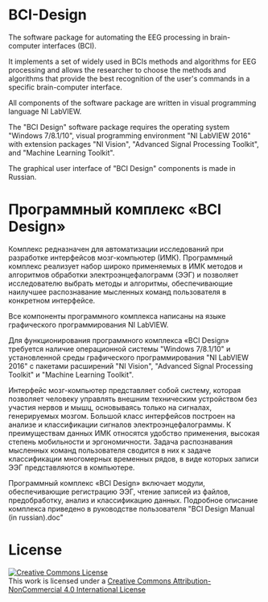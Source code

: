 # BCI-Design
The software package for automating the EEG processing in brain-computer interfaces (BCI).

It implements a set of widely used in BCIs methods and algorithms for EEG processing and allows the researcher to choose the methods and algorithms that provide the best recognition of the user's commands in a specific brain-computer interface. 

All components of the software package are written in visual programming language NI LabVIEW. 

The "BCI Design" software package requires the operating system "Windows 7/8.1/10", visual programming environment "NI LabVIEW 2016" with extension packages "NI Vision", "Advanced Signal Processing Toolkit", and "Machine Learning Toolkit".

The graphical user interface of "BCI Design" components is made in Russian.

# Программный комплекс «BCI Design» 
Комплекс редназначен для автоматизации исследований при разработке интерфейсов мозг-компьютер (ИМК). Программный комплекс реализует набор широко применяемых в ИМК методов и алгоритмов обработки электроэнцефалограмм (ЭЭГ) и позволяет исследователю выбрать методы и алгоритмы, обеспечивающие наилучшее распознавание мысленных команд пользователя в конкретном интерфейсе.

Все компоненты программного комплекса написаны на языке графического программирования NI LabVIEW.

Для функционирования программного комплекса «BCI Design» требуется наличие операционной системы "Windows 7/8.1/10" и установленной среды графического программирования "NI LabVIEW 2016" с пакетами расширений "NI Vision", "Advanced Signal Processing Toolkit" и "Machine Learning Toolkit".

Интерфейс мозг-компьютер представляет собой систему, которая позволяет человеку управлять внешним техническим устройством без участия нервов и мышц, основываясь только на сигналах, генерируемых мозгом. Большой класс интерфейсов построен на анализе и классификации сигналов электроэнцефалограммы. К преимуществам данных ИМК относятся удобство применения, высокая степень мобильности и эргономичности. Задача распознавания мысленных команд пользователя сводится в них к задаче классификации многомерных временных рядов, в виде которых записи ЭЭГ представляются в компьютере.

Программный комплекс «BCI Design» включает модули, обеспечивающие регистрацию ЭЭГ, чтение записей из файлов, предобработку, анализ и классификацию данных. Подробное описание комплекса приведено в руководстве пользователя "BCI Design Manual (in russian).doc"

# License
<a rel="license" href="http://creativecommons.org/licenses/by-nc/4.0/"><img alt="Creative Commons License" style="border-width:0" src="https://i.creativecommons.org/l/by-nc/4.0/88x31.png" /></a><br />This work is licensed under a <a rel="license" href="http://creativecommons.org/licenses/by-nc/4.0/">Creative Commons Attribution-NonCommercial 4.0 International License</a>
